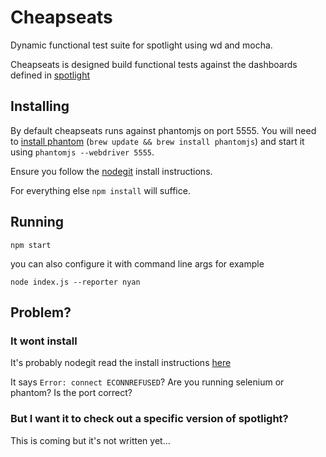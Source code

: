 # Cheapseats #

Dynamic functional test suite for spotlight using wd and mocha.

Cheapseats is designed build functional tests against the dashboards defined in [spotlight](https://github.com/alphagov/spotlight)


## Installing ##

By default cheapseats runs against phantomjs on port 5555. You will need to [install phantom](http://phantomjs.org/download.html) (`brew update && brew install phantomjs`) and start it using `phantomjs --webdriver 5555`.

Ensure you follow the [nodegit](https://github.com/nodegit/nodegit) install instructions.

For everything else ```npm install``` will suffice.

## Running ##

```npm start```

you can also configure it with command line args for example

```node index.js --reporter nyan```


## Problem? ##

### It wont install ###

It's probably nodegit read the install instructions [here](https://github.com/nodegit/nodegit)

It says ```Error: connect ECONNREFUSED```? Are you running selenium or phantom? Is the port correct?

### But I want it to check out a specific version of spotlight? ###

This is coming but it's not written yet...